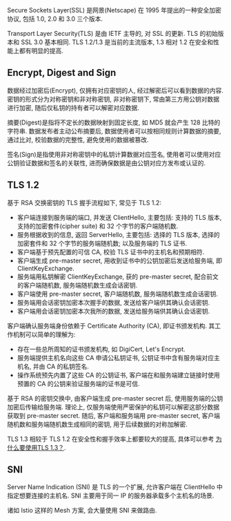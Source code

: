 Secure Sockets Layer(SSL) 是网景(Netscape) 在 1995 年提出的一种安全加密协议, 包括 1.0, 2.0 和 3.0 三个版本.

Transport Layer Security(TLS) 是由 IETF 主导的, 对 SSL 的更新.
TLS 的初始版本和 SSL 3.0 基本相同.
TLS 1.2/1.3 是当前的主流版本, 1.3 相对 1.2 在安全和性能上都有明显的提高.

## Encrypt, Digest and Sign
数据经过加密后(Encrypt), 仅拥有对应密钥的人, 经过解密后可以看到数据的内容.
密钥的形式分为对称密钥和非对称密钥, 非对称密钥下, 常由第三方用公钥对数据进行加密, 随后仅私钥的持有者可以解密对应数据.

摘要(Digest)是指将不定长的数据映射到固定长度, 如 MD5 就会产生 128 比特的字符串.
数据发布者主动公布摘要后, 数据使用者可以按相同规则计算数据的摘要, 通过比对, 校验数据的完整性, 避免使用的数据被篡改.

签名(Sign)是指使用非对称密钥中的私钥计算数据对应签名, 使用者可以使用对应公钥验证数据和签名的关联性,
进而确保数据是由公钥对应方发布或认证的.

## TLS 1.2
基于 RSA 交换密钥的 TLS 握手流程如下, 常见于 TLS 1.2:
- 客户端连接到服务端的端口, 并发送 ClientHello, 主要包括: 支持的 TLS 版本, 支持的加密套件(cipher suite) 和 32 个字节的客户端随机数.
- 服务根据收到的信息, 返回 ServerHello, 主要包括: 选择的 TLS 版本, 选择的加密套件和 32 个字节的服务端随机数; 以及服务端的 TLS 证书.
- 客户端基于预先配置的可信 CA, 校验 TLS 证书中的主机名和预期相符.
- 客户端生成 pre-master secret, 用收到证书中的公钥加密后发送给服务端, 即 ClientKeyExchange.
- 服务端用私钥解密 ClientKeyExchange, 获的 pre-master secret, 配合前文的客户端随机数, 服务端随机数生成会话密钥.
- 客户端使用 pre-master secret, 客户端随机数, 服务端随机数生成会话密钥.
- 服务端用会话密钥加密本次握手的数据, 发送给客户端供其确认会话密钥.
- 客户端用会话密钥加密本次我所的数据, 发送给服务端供其确认会话密钥.

客户端确认服务端身份依赖于 Certificate Authority (CA), 即证书颁发机构.
其工作机制可以简单的理解为:
- 存在一些总所周知的证书颁发机构, 如 DigiCert, Let's Encrypt.
- 服务端提供主机名向这些 CA 申请公私钥证书, 公钥证书中含有服务端对应主机名, 并由 CA 的私钥签名.
- 操作系统预先内置了这些 CA 的公钥证书, 客户端在和服务端建立链接时使用预置的 CA 的公钥来验证服务端的证书是可信.

基于 RSA 的密钥交换中, 由客户端生成 pre-master secret 后, 使用服务端的公钥加密后传输给服务端.
理论上, 仅服务端使用严密保护的私钥可以解密这部分数据获取到 pre-master secret.
随后, 客户端和服务端用 pre-master secret, 客户端随机数和服务端随机数生成相同的密钥, 用于后续数据的对称加解密.

TLS 1.3 相较于 TLS 1.2 在安全性和握手效率上都要较大的提高, 具体可以参考 [为什么要使用TLS 1.3？](https://www.cloudflare.com/zh-cn/learning/ssl/why-use-tls-1.3/).

## SNI
Server Name Indication (SNI) 是 TLS 的一个扩展, 允许客户端在 ClientHello 中指定想要连接的主机名.
SNI 主要用于同一 IP 的服务器承载多个主机名的场景.

诸如 Istio 这样的 Mesh 方案, 会大量使用 SNI 来做路由.
